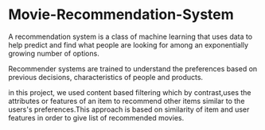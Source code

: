 # Movie-Recommendation-System

A recommendation system is a class of machine learning that uses data to help predict and find what people are looking for among an exponentially growing number of options.

Recommender systems are trained to understand the preferences based on previous decisions, characteristics of people and products.


in this project, we used content based filtering which by contrast,uses the attributes or features of an item to recommend other items similar to the users's preferences.This approach is based on similarity of item and user features in order to give list of recommended movies.
